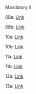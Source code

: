 Mandatory II

08a: [Link](https://github.com/VictorHanert/System-Integration/tree/main/00._Assignments/08a._WebRTC)

08b: [Link](https://github.com/GeoGuessrProject/GeoGuessr-Backend/tree/main/documentation)

10a: [Link](https://github.com/VictorHanert/System-Integration/tree/main/00._Assignments/10a._Document_A_Database)

10b: [Link](https://github.com/VictorHanert/System-Integration/tree/main/00._Assignments/10b._Migrate_From_One_Database_To_Another)

11a: [Link](https://github.com/VictorHanert/System-Integration/tree/main/00._Assignments/11a._Auth_Integration)

11b: [Link](https://github.com/VictorHanert/System-Integration/tree/main/00._Assignments/11b._Integrate_With_Payment)

12a: [Link](https://github.com/VictorHanert/System-Integration/tree/main/00._Assignments/12a._Webhooks)

13a: [Link](https://github.com/VictorHanert/System-Integration/tree/main/00._Assignments/13a._GraphQL)